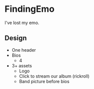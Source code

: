 # FindingEmo
I've lost my emo.
## Design
* One header
* Bios
  * 4
* 3+ assets
  * Logo
  * Click to stream our album (rickroll)
  * Band picture before bios
